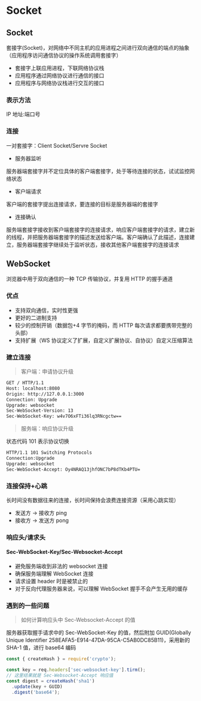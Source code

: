 # Socket

## Socket

套接字(Socket)，对网络中不同主机的应用进程之间进行双向通信的端点的抽象（应用程序访问通信协议的操作系统调用套接字）

- 套接字上联应用进程，下联网络协议栈
- 应用程序通过网络协议进行通信的接口
- 应用程序与网络协议栈进行交互的接口

### 表示方法

IP 地址:端口号

### 连接

一对套接字：Client Socket/Servre Socket

- 服务器监听

服务器端套接字并不定位具体的客户端套接字，处于等待连接的状态，试试监控网络状态

- 客户端请求

客户端的套接字提出连接请求，要连接的目标是服务器端的套接字

- 连接确认

服务端套接字接收到客户端套接字的连接请求，响应客户端套接字的请求，建立新的线程，并把服务器端套接字的描述发送给客户端。客户端确认了此描述，连接建立，服务器端套接字继续处于监听状态，接收其他客户端套接字的连接请求

## WebSocket

浏览器中用于双向通信的一种 TCP 传输协议，并复用 HTTP 的握手通道

### 优点

- 支持双向通信，实时性更强
- 更好的二进制支持
- 较少的控制开销（数据包+4 字节的掩码，而 HTTP 每次请求都要携带完整的头部）
- 支持扩展（WS 协议定义了扩展，自定义扩展协议、自协议）自定义压缩算法

### 建立连接

> 客户端：申请协议升级

```txt
GET / HTTP/1.1
Host: localhost:8080
Origin: http://127.0.0.1:3000
Connection: Upgrade
Upgrade: websocket
Sec-WebSocket-Version: 13
Sec-WebSocket-Key: w4v7O6xFTi36lq3RNcgctw==
```

> 服务端：响应协议升级

状态代码 101 表示协议切换

```txt
HTTP/1.1 101 Switching Protocols
Connection:Upgrade
Upgrade: websocket
Sec-WebSocket-Accept: Oy4NRAQ13jhfONC7bP8dTKb4PTU=
```

### 连接保持+心跳

长时间没有数据往来的连接，长时间保持会浪费连接资源（采用心跳实现）

- 发送方 -> 接收方 ping
- 接收方 -> 发送方 pong

### 响应头/请求头

#### Sec-WebSocket-Key/Sec-Websocket-Accept

- 避免服务端收到非法的 websocket 连接
- 确保服务端理解 WebSocket 连接
- 请求设置 header 时是被禁止的
- 对于反向代理服务器来说，可以理解 WebSocket 握手不会产生无用的缓存

### 遇到的一些问题

> 如何计算响应头中 Sec-Websocket-Accept 的值

服务器获取握手请求中的 Sec-WebSocket-Key 的值，然后附加 GUID(Globally Unique Identifier 258EAFA5-E914-47DA-95CA-C5AB0DC85B11)，采用新的 SHA-1 值，进行 base64 编码

```js
const { createHash } = require('crypto');

const key = req.headers['sec-websocket-key'].tirm();
// 这里结果就是 Sec-Websocket-Accept 响应值
const digest = createHash('sha1')
  .update(key + GUID)
  .digest('base64');
```
